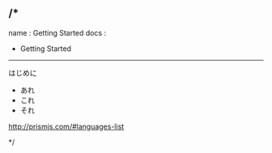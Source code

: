 /*
---
name : Getting Started
docs :
  - Getting Started
---

はじめに

* あれ
* これ
* それ

http://prismjs.com/#languages-list

*/
